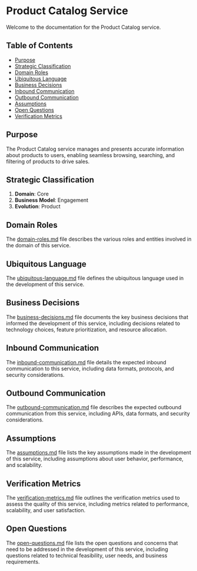 # Product Catalog Service

Welcome to the documentation for the Product Catalog service.

## Table of Contents

- [Purpose](#purpose)
- [Strategic Classification](#strategic-classification)
- [Domain Roles](#domain-roles)
- [Ubiquitous Language](#ubiquitous-language)
- [Business Decisions](#business-decisions)
- [Inbound Communication](#inbound-communication)
- [Outbound Communication](#outbound-communication)
- [Assumptions](#assumptions)
- [Open Questions](#open-questions)
- [Verification Metrics](#verification-metrics)

## Purpose

The Product Catalog service manages and presents accurate information about products to users, enabling seamless browsing, searching, and filtering of products to drive sales.

## Strategic Classification

1. **Domain**: Core
2. **Business Model**: Engagement
3. **Evolution**: Product

## Domain Roles

The [domain-roles.md](./domain-roles.md) file describes the various roles and entities involved in the domain of this service.

## Ubiquitous Language

The [ubiquitous-language.md](./ubiquitous-language.md) file defines the ubiquitous language used in the development of this service.

## Business Decisions

The [business-decisions.md](./business-decisions.md) file documents the key business decisions that informed the development of this service, including decisions related to technology choices, feature prioritization, and resource allocation.

## Inbound Communication

The [inbound-communication.md](./inbound-communication.md) file details the expected inbound communication to this service, including data formats, protocols, and security considerations.

## Outbound Communication

The [outbound-communication.md](./outbound-communication.md) file describes the expected outbound communication from this service, including APIs, data formats, and security considerations.

## Assumptions

The [assumptions.md](./assumptions.md) file lists the key assumptions made in the development of this service, including assumptions about user behavior, performance, and scalability.

## Verification Metrics

The [verification-metrics.md](./verification-metrics.md) file outlines the verification metrics used to assess the quality of this service, including metrics related to performance, scalability, and user satisfaction.

## Open Questions

The [open-questions.md](./open-questions.md) file lists the open questions and concerns that need to be addressed in the development of this service, including questions related to technical feasibility, user needs, and business requirements.
